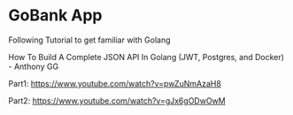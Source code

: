 # GoBank App
Following Tutorial to get familiar with Golang

How To Build A Complete JSON API In Golang (JWT, Postgres, and Docker) - Anthony GG

Part1:
https://www.youtube.com/watch?v=pwZuNmAzaH8

Part2:
https://www.youtube.com/watch?v=gJx6gODwOwM
